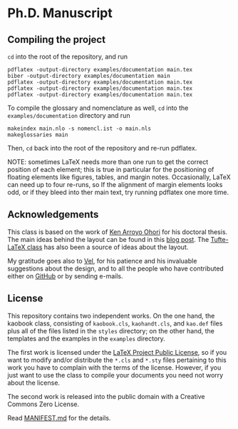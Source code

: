 # Ph.D. Manuscript

## Compiling the project

`cd` into the root of the repository, and run
```
pdflatex -output-directory examples/documentation main.tex
biber -output-directory examples/documentation main
pdflatex -output-directory examples/documentation main.tex
pdflatex -output-directory examples/documentation main.tex
pdflatex -output-directory examples/documentation main.tex
```

To compile the glossary and nomenclature as well, `cd` into the 
`examples/documentation` directory and run
```
makeindex main.nlo -s nomencl.ist -o main.nls
makeglossaries main
```
Then, `cd` back into the root of the repository and re-run pdflatex.

NOTE: sometimes LaTeX needs more than one run to get the correct
position of each element; this is true in particular for the positioning
of floating elements like figures, tables, and margin notes.
Occasionally, LaTeX can need up to four re-runs, so If the alignment of
margin elements looks odd, or if they bleed into ther main text, try
running pdflatex one more time.

## Acknowledgements

This class is based on the work of [Ken Arroyo
Ohori](https://3d.bk.tudelft.nl/ken/en/) for his doctoral thesis.
The main ideas behind the layout can be found in this [blog
post](https://3d.bk.tudelft.nl/ken/en/2016/04/17/a-1.5-column-layout-in-latex.html).
The [Tufte-LaTeX class](https://github.com/Tufte-LaTeX/tufte-latex) has also been a
source of ideas about the layout.

My gratitude goes also to [Vel](https://www.vel.nz/), for his patience 
and his invaluable suggestions about the design, and to all the people 
who have contributed either on 
[GitHub](https://github.com/fmarotta/kaobook/graphs/contributors) or by 
sending e-mails.

## License

This repository contains two independent works. On the one hand, the 
kaobook class, consisting of `kaobook.cls`, `kaohandt.cls`, and 
`kao.def` files plus all of the files listed in the `styles` directory; 
on the other hand, the templates and the examples in the `examples` 
directory.

The first work is licensed under the [LaTeX Project Public
License](https://www.latex-project.org/lppl/), so if you want to modify
and/or distribute the `*.cls` and `*.sty` files pertaining to this work
you have to complain with the terms of the license. However, if you just
want to use the class to compile your documents you need not worry about
the license.

The second work is released into the public domain with a Creative 
Commons Zero License.

Read [MANIFEST.md](MANIFEST.md) for the details.
